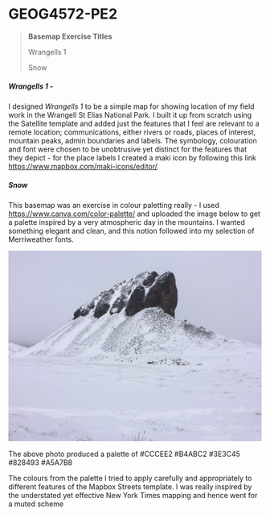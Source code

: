 # GEOG4572-PE2

> **Basemap Exercise Titles**
>
> Wrangells 1
>
> Snow



##### Wrangells 1 - 

I designed *Wrangells 1* to be a simple map for showing location of my field work in the Wrangell St Elias National Park. I built it up from scratch using the Satellite template and added just the features that I feel are relevant to a remote location; communications, either rivers or roads, places of interest, mountain peaks, admin boundaries and labels. The symbology, colouration and font were chosen to be unobtrusive yet distinct for the features that they depict - for the place labels I created a maki icon by following this link  https://www.mapbox.com/maki-icons/editor/

##### Snow

This basemap was an exercise in colour paletting really - I used https://www.canva.com/color-palette/ and uploaded the image below to get a palette inspired by a very atmospheric day in the mountains. I wanted something elegant and clean, and this notion followed into my selection of Merriweather fonts.

![IMG_0053](/img/IMG_0053.jpg)

The above photo produced a palette of #CCCEE2 #B4ABC2 #3E3C45 #828493 #A5A7B8

The colours from the palette I tried to apply carefully and appropriately to different features of the Mapbox Streets template. I was really inspired by the understated yet effective New York Times mapping and hence went for a muted scheme
